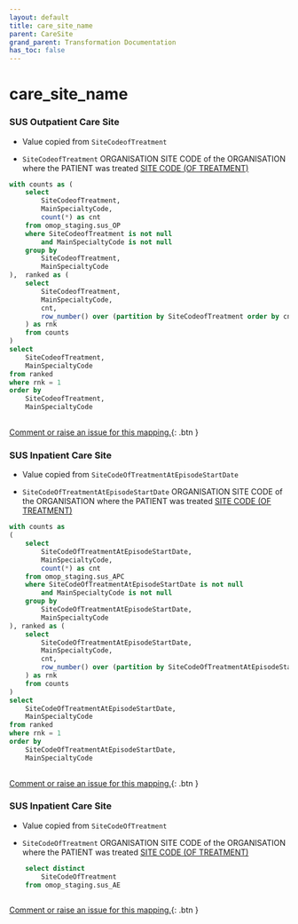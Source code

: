 ```yaml
---
layout: default
title: care_site_name
parent: CareSite
grand_parent: Transformation Documentation
has_toc: false
---
```

# care_site_name
### SUS Outpatient Care Site
* Value copied from `SiteCodeofTreatment`

* `SiteCodeofTreatment` ORGANISATION SITE CODE  of the ORGANISATION where the PATIENT was treated [SITE CODE (OF TREATMENT)](https://www.datadictionary.nhs.uk/data_elements/site_code__of_treatment_.html)

```sql
with counts as ( 
	select 
		SiteCodeofTreatment, 
		MainSpecialtyCode, 
		count(*) as cnt 
	from omop_staging.sus_OP 
	where SiteCodeofTreatment is not null 
		and MainSpecialtyCode is not null 
	group by 
		SiteCodeofTreatment, 
		MainSpecialtyCode 
),  ranked as ( 
	select 
		SiteCodeofTreatment, 
		MainSpecialtyCode, 
		cnt, 
		row_number() over (partition by SiteCodeofTreatment order by cnt desc, MainSpecialtyCode 
	) as rnk 
	from counts 
)
select 
	SiteCodeofTreatment, 
	MainSpecialtyCode 
from ranked 
where rnk = 1
order by 
	SiteCodeofTreatment, 
	MainSpecialtyCode 
	
```


[Comment or raise an issue for this mapping.](https://github.com/answerdigital/oxford-omop-data-mapper/issues/new?title=OMOP%20CareSite%20table%20care_site_name%20field%20SUS%20Outpatient%20Care%20Site%20mapping){: .btn }
### SUS Inpatient Care Site
* Value copied from `SiteCodeOfTreatmentAtEpisodeStartDate`

* `SiteCodeOfTreatmentAtEpisodeStartDate` ORGANISATION SITE CODE  of the ORGANISATION where the PATIENT was treated [SITE CODE (OF TREATMENT)](https://www.datadictionary.nhs.uk/data_elements/site_code__of_treatment_.html)

```sql
with counts as 
( 
	select 
		SiteCodeOfTreatmentAtEpisodeStartDate, 
		MainSpecialtyCode, 
		count(*) as cnt 
	from omop_staging.sus_APC 
	where SiteCodeOfTreatmentAtEpisodeStartDate is not null 
		and MainSpecialtyCode is not null 
	group by 
		SiteCodeOfTreatmentAtEpisodeStartDate, 
		MainSpecialtyCode 
), ranked as ( 
	select 
		SiteCodeOfTreatmentAtEpisodeStartDate, 
		MainSpecialtyCode, 
		cnt, 
		row_number() over (partition by SiteCodeOfTreatmentAtEpisodeStartDate order by cnt desc, MainSpecialtyCode 
	) as rnk 
	from counts 
)
select 
	SiteCodeOfTreatmentAtEpisodeStartDate, 
	MainSpecialtyCode 
from ranked 
where rnk = 1
order by 
	SiteCodeOfTreatmentAtEpisodeStartDate, 
	MainSpecialtyCode 
	
```


[Comment or raise an issue for this mapping.](https://github.com/answerdigital/oxford-omop-data-mapper/issues/new?title=OMOP%20CareSite%20table%20care_site_name%20field%20SUS%20Inpatient%20Care%20Site%20mapping){: .btn }
### SUS Inpatient Care Site
* Value copied from `SiteCodeOfTreatment`

* `SiteCodeOfTreatment` ORGANISATION SITE CODE  of the ORGANISATION where the PATIENT was treated [SITE CODE (OF TREATMENT)](https://www.datadictionary.nhs.uk/data_elements/site_code__of_treatment_.html)

```sql
	select distinct
		SiteCodeOfTreatment
	from omop_staging.sus_AE 	
	
```


[Comment or raise an issue for this mapping.](https://github.com/answerdigital/oxford-omop-data-mapper/issues/new?title=OMOP%20CareSite%20table%20care_site_name%20field%20SUS%20Inpatient%20Care%20Site%20mapping){: .btn }
